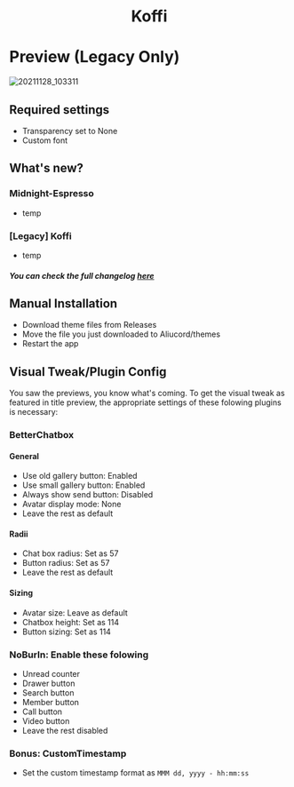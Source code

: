 <h1 align="center">
Koffi
</h1>

# Preview (Legacy Only)

![20211128_103311](https://user-images.githubusercontent.com/92243378/143729404-a08c3324-deb2-41a6-bbda-9e1db2d3632e.png)

## Required settings
- Transparency set to None
- Custom font

## What's new?
### Midnight-Espresso
- temp
### [Legacy] Koffi
- temp
##### You can check the full changelog [here](https://github.com/kartoflu/koffi/blob/main/CHANGELOG.md)

## Manual Installation
- Download theme files from Releases
- Move the file you just downloaded to Aliucord/themes
- Restart the app

## Visual Tweak/Plugin Config
You saw the previews, you know what's coming. To get the visual tweak as featured in title preview, the appropriate settings of these folowing plugins is necessary:
### BetterChatbox
#### General
- Use old gallery button: Enabled
- Use small gallery button: Enabled
- Always show send button: Disabled
- Avatar display mode: None
- Leave the rest as default

#### Radii
- Chat box radius: Set as 57
- Button radius: Set as 57
- Leave the rest as default

#### Sizing
- Avatar size: Leave as default
- Chatbox height: Set as 114
- Button sizing: Set as 114

### NoBurIn: Enable these folowing
- Unread counter
- Drawer button
- Search button
- Member button
- Call button
- Video button
- Leave the rest disabled

### Bonus: CustomTimestamp
- Set the custom timestamp format as `MMM dd, yyyy - hh:mm:ss`
